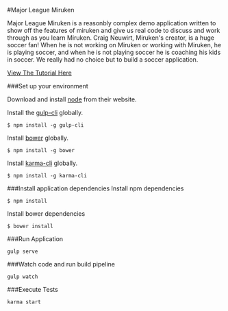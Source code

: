 #Major League Miruken

Major League Miruken is a reasonbly complex demo application written to 
show off the features of miruken and give us real code to discuss and 
work through as you learn Miruken.  Craig Neuwirt, Miruken's creator, is 
a huge soccer fan! When he is not working on Miruken or working with Miruken, 
he is playing soccer, and when he is not playing soccer he is coaching
his kids in soccer.  We really had no choice but to build a soccer application.

[View The Tutorial Here](doc/article/en-Us/tutorialMajorLeagueMiruken.md)

###Set up your environment

Download and install [node](https://nodejs.org) from their website.

Install the [gulp-cli](http://gulpjs.com) globally.
```
$ npm install -g gulp-cli
```

Install [bower](http://bower.io) globally.
```
$ npm install -g bower
```

Install [karma-cli](https://www.npmjs.com/package/karma-cli) globally.
```
$ npm install -g karma-cli
```

###Install application dependencies
Install npm dependencies
```
$ npm install
```

Install bower dependencies
```
$ bower install
```

###Run Application
```
gulp serve
```

###Watch code and run build pipeline
```
gulp watch
```

###Execute Tests
```
karma start
```
